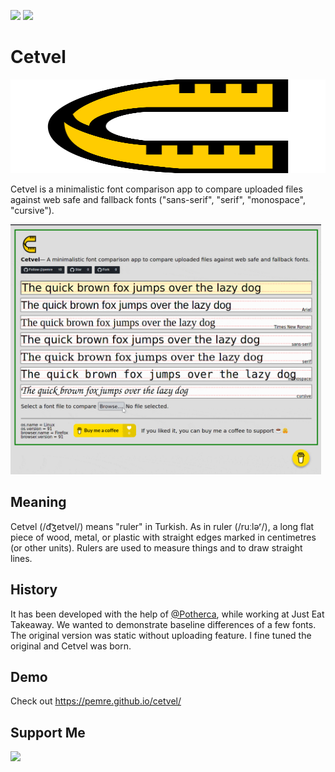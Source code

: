 ![](https://img.shields.io/badge/awesome%3F-yes-green.svg)
![](https://img.shields.io/github/license/pemre/cetvel)

# Cetvel

<img src="./cetvel.svg" width="100%" height="150" alt="Logo of Cetvel"/>

Cetvel is a minimalistic font comparison app to compare uploaded files against web safe and fallback fonts ("sans-serif", "serif", "monospace", "cursive").

<img src="./cetvel.gif" height="400" alt="Demo of Cetvel"/>

## Meaning

Cetvel (/d͡ʒetvel/) means "ruler" in Turkish. As in ruler (/ruːləʳ/), a long flat piece of wood, metal, or plastic with
straight edges marked in centimetres (or other units). Rulers are used to measure things and to draw straight lines.

## History

It has been developed with the help of [@Potherca](https://github.com/Potherca), while working at Just Eat Takeaway.
We wanted to demonstrate baseline differences of a few fonts. The original version was static without uploading feature.
I fine tuned the original and Cetvel was born.

## Demo

Check out https://pemre.github.io/cetvel/

## Support Me

<a target="_blank" href="https://www.buymeacoffee.com/pemre"><img width="200" src="https://cdn.buymeacoffee.com/buttons/v2/default-yellow.png"></a>
